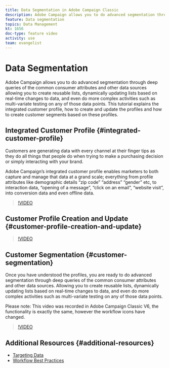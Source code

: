 ```yaml
---
title: Data Segmentation in Adobe Campaign Classic
description: Adobe Campaign allows you to do advanced segmentation through deep queries of the common consumer attributes and other data sources allowing you to create reusable lists, dynamically updating lists based on real-time changes to data, and even do more complex activities such as multi-variate testing on any of those data points. This tutorial explains the integrated customer profile, how to create and update the profiles and how to create customer segments based on these profiles. 
feature: Data segmentation
topics: Data Management
kt: 1656
doc-type: feature video
activity: use
team: evangelist
---
```


# Data Segmentation

 Adobe Campaign allows you to do advanced segmentation through deep queries of the common consumer attributes and other data sources allowing you to create reusable lists, dynamically updating lists based on real-time changes to data, and even do more complex activities such as multi-variate testing on any of those data points. This tutorial explains the integrated customer profile, how to create and update the profiles and how to create customer segments based on these profiles. 

## Integrated Customer Profile {#integrated-customer-profile}

Customers are generating data with every channel at their finger tips as they do all things that people do when trying to make a purchasing decision or simply interacting with your brand.

Adobe Campaign’s integrated customer profile enables marketers to both capture and manage that data at a grand scale; everything from profile attributes like demographic details “zip code” “address” “gender” etc, to interaction data, “opening of a message”, “click on an email”, “website visit”, into conversion data and even offline data.

>[!VIDEO](https://video.tv.adobe.com/v/23629?quality=12)

## Customer Profile Creation and Update {#customer-profile-creation-and-update}

>[!VIDEO](https://video.tv.adobe.com/v/23632?quality=12)

## Customer Segmentation  {#customer-segmentation}

Once you have understood the profiles, you are ready to do advanced segmentation through deep queries of the common consumer attributes and other data sources. Allowing you to create reusable lists, dynamically updating lists based on real-time changes to data, and even do more complex activities such as multi-variate testing on any of those data points.

Please note: This video was recorded in Adobe Campaign Classic V6, the functionality is exactly the same, however the workflow icons have changed.

>[!VIDEO](https://video.tv.adobe.com/v/23635?quality=12)

## Additional Resources {#additional-resources}

* [Targeting Data](https://docs.adobe.com/content/help/en/campaign-classic/using/automating-with-workflows/general-operation/targeting-data.html)
* [Workflow Best Practices](https://docs.adobe.com/content/help/en/campaign-classic/using/automating-with-workflows/general-operation/workflow-best-practices.html)
